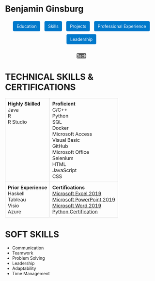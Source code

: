 # Benjamin Ginsburg
<!-- Navigation bar updated: Removed "Relevant Coursework" -->
<div style="text-align:center; margin-bottom:20px;">
  <a href="education.md" style="display:inline-block; margin:5px; padding:8px 12px; background:#007ACC; color:#fff; text-decoration:none; border-radius:4px;">Education</a>
  <a href="skills.md" style="display:inline-block; margin:5px; padding:8px 12px; background:#007ACC; color:#fff; text-decoration:none; border-radius:4px;">Skills</a>
  <a href="projects.md" style="display:inline-block; margin:5px; padding:8px 12px; background:#007ACC; color:#fff; text-decoration:none; border-radius:4px;">Projects</a>
  <a href="professional-experience.md" style="display:inline-block; margin:5px; padding:8px 12px; background:#007ACC; color:#fff; text-decoration:none; border-radius:4px;">Professional Experience</a>
  <a href="leadership.md" style="display:inline-block; margin:5px; padding:8px 12px; background:#007ACC; color:#fff; text-decoration:none; border-radius:4px;">Leadership</a>

</div>

<div style="text-align:center; margin-bottom:20px;">
  <a href="../README.md" style="display:inline-block; margin:5px;s padding:8px 12px; background:#555; color:#fff; text-decoration:none; border-radius:4px;">Back</a>
</div>

# TECHNICAL SKILLS & CERTIFICATIONS

<!-- Example: A 2x2 grid table for skills -->
<table style="width:100%; border-collapse:collapse;">
  <tr>
    <td style="border:1px solid #ddd; padding:8px; vertical-align:top;">
      <strong style="font-size:12pt;">Highly Skilled</strong>
      <ul style="list-style:none; padding-left:0; margin:0;">
        <li>Java</li>
        <li>R</li>
        <li>R Studio</li>
      </ul>
    </td>
    <td style="border:1px solid #ddd; padding:8px; vertical-align:top;">
      <strong style="font-size:12pt;">Proficient</strong>
      <ul style="list-style:none; padding-left:0; margin:0;">
        <li>C/C++</li>
        <li>Python</li>
        <li>SQL</li>
        <li>Docker</li>
        <li>Microsoft Access</li>
        <li>Visual Basic</li>
        <li>GitHub</li>
        <li>Microsoft Office</li>
        <li>Selenium</li>
        <li>HTML</li>
        <li>JavaScript</li>
        <li>CSS</li>
      </ul>
    </td>
  </tr>
  <tr>
    <td style="border:1px solid #ddd; padding:8px; vertical-align:top;">
      <strong style="font-size:12pt;">Prior Experience</strong>
      <ul style="list-style:none; padding-left:0; margin:0;">
        <li>Haskell</li>
        <li>Tableau</li>
        <li>Visio</li>
        <li>Azure</li>
      </ul>
    </td>
    <td style="border:1px solid #ddd; padding:8px; vertical-align:top;">
      <strong style="font-size:12pt;">Certifications</strong>
      <ul style="list-style:none; padding-left:0; margin:0;">
        <li><a href="https://learn.microsoft.com/en-us/credentials/certifications/mos-excel-2019/?practice-assessment-type=certification">Microsoft Excel 2019</a></li>
        <li><a href="https://learn.microsoft.com/en-us/credentials/certifications/mos-powerpoint-2019/?practice-assessment-type=certification">Microsoft PowerPoint 2019</a></li>
        <li><a href="https://learn.microsoft.com/en-us/credentials/certifications/mos-word-2019/?practice-assessment-type=certification">Microsoft Word 2019</a></li>
        <li><a href="https://www.credly.com/badges/44f10e93-7a76-4221-bcfc-c3a82e6c8688/linked_in_profile">Python Certification</a></li>
      </ul>
    </td>
  </tr>
</table>


# SOFT SKILLS

- Communication
- Teamwork
- Problem Solving
- Leadership
- Adaptability
- Time Management

